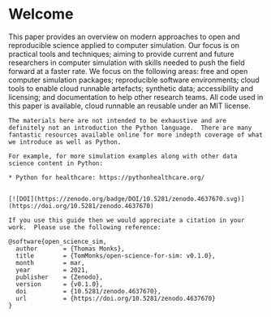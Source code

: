 # Welcome

This paper provides an overview on modern approaches to open and reproducible science applied to computer simulation.  Our focus is on practical tools and techniques; aiming to provide current and future researchers in computer simulation with skills needed to push the field forward at a faster rate. We focus on the following areas: free and open computer simulation packages; reproducible software environments; cloud tools to enable cloud runnable artefacts; synthetic data; accessibility and licensing; and documentation to help other research teams.  All code used in this paper is available, cloud runnable an reusable under an MIT license.

```{note}
The materials here are not intended to be exhaustive and are definitely not an introduction the Python language.  There are many fantastic resources available online for more indepth coverage of what we introduce as well as Python.  

For example, for more simulation examples along with other data science content in Python:

* Python for healthcare: https://pythonhealthcare.org/
```

```{note}

[![DOI](https://zenodo.org/badge/DOI/10.5281/zenodo.4637670.svg)](https://doi.org/10.5281/zenodo.4637670)

If you use this guide then we would appreciate a citation in your work.  Please use the following reference:

@software{open_science_sim,
  author       = {Thomas Monks},
  title        = {TomMonks/open-science-for-sim: v0.1.0},
  month        = mar,
  year         = 2021,
  publisher    = {Zenodo},
  version      = {v0.1.0},
  doi          = {10.5281/zenodo.4637670},
  url          = {https://doi.org/10.5281/zenodo.4637670}
}

```
